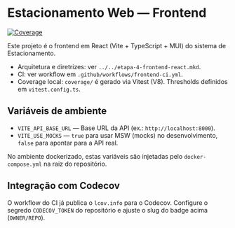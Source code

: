 # Estacionamento Web — Frontend

[![Coverage](https://codecov.io/gh/OWNER/REPO/branch/main/graph/badge.svg?token=CODECOV_TOKEN_PLACEHOLDER)](https://codecov.io/gh/OWNER/REPO)

Este projeto é o frontend em React (Vite + TypeScript + MUI) do sistema de Estacionamento.

- Arquitetura e diretrizes: ver `../../etapa-4-frontend-react.mkd`.
- CI: ver workflow em `.github/workflows/frontend-ci.yml`.
- Coverage local: `coverage/` é gerado via Vitest (V8). Thresholds definidos em `vitest.config.ts`.

## Variáveis de ambiente

- `VITE_API_BASE_URL` — Base URL da API (ex.: `http://localhost:8000`).
- `VITE_USE_MOCKS` — `true` para usar MSW (mocks) no desenvolvimento, `false` para apontar para a API real.

No ambiente dockerizado, estas variáveis são injetadas pelo `docker-compose.yml` na raiz do repositório.

## Integração com Codecov

O workflow do CI já publica o `lcov.info` para o Codecov. Configure o segredo `CODECOV_TOKEN` do repositório e ajuste o slug do badge acima (`OWNER/REPO`).
